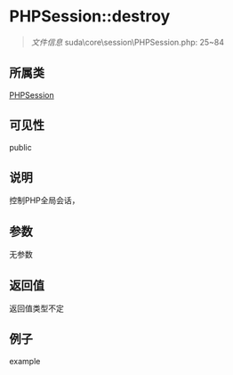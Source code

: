 # PHPSession::destroy

> *文件信息* suda\core\session\PHPSession.php: 25~84
## 所属类 

[PHPSession](../PHPSession.md)

## 可见性

  public  
## 说明

控制PHP全局会话，

## 参数

无参数
## 返回值
返回值类型不定
## 例子

example